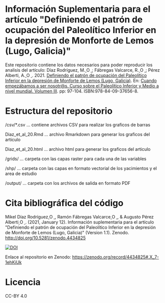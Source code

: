 # Información Suplementaria para el artículo "Definiendo el patrón de ocupación del Paleolítico Inferior en la depresión de Monforte de Lemos (Lugo, Galicia)"
Este repositorio contiene los datos necesarios para poder reproducir los analisis del artículo: Díaz Rodríguez, M.<a href="https://orcid.org/0000-0002-2703-1507">
<img alt="ORCID logo" src="https://info.orcid.org/wp-content/uploads/2019/11/orcid_16x16.png" width="14" height="14" /> </a>; Fábregas Valcarce, R.<a href="https://orcid.org/0000-0002-7940-6884">
<img alt="ORCID logo" src="https://info.orcid.org/wp-content/uploads/2019/11/orcid_16x16.png" width="14" height="14" />
</a>; Pérez Alberti, A.<a href="https://orcid.org/0000-0001-7428-4622">
<img alt="ORCID logo" src="https://info.orcid.org/wp-content/uploads/2019/11/orcid_16x16.png" width="14" height="14" />
</a>. 2021. [Definiendo el patrón de ocupación del Paleolítico Inferior en la depresión de Monforte de Lemos (Lugo, Galicia)](https://www.academia.edu/72426544/Definiendo_el_patr%C3%B3n_de_ocupaci%C3%B3n_del_Paleol%C3%ADtico_Inferior_en_la_Depresi%C3%B3n_de_Monforte_de_Lemos_Lugo_Galicia_). En: [Cuando empezábamos a ser nosotr@s. Curso sobre el Paleolítico Inferior y Medio a nivel mundial. Volumen III](https://www.academia.edu/71814085/Cuando_empez%C3%A1bamos_a_ser_nosotr_at_s_Vol_III_2020_PRESENTACI%C3%93N). pp: 97-104. ISBN:978-84-09-37656-8.
# Estructura del repositorio
/csv/*.csv ... contiene archivos CSV para realizar los graficos de barras

Diaz_et_al_20.Rmd ... archivo Rmarkdown para generar los graficos del articulo

Diaz_et_al_20.html ... archivo html para generar los graficos del articulo

/grids/ ... carpeta con las capas raster para cada una de las variables

/shp/ ... carpeta con las capas en formato vectorial de los yacimientos y el area de estudio

/output/ ... carpeta con los archivos de salida en formato PDF
# Cita bibliográfica del código
Mikel Díaz Rodríguez<a href="https://orcid.org/0000-0002-2703-1507">
<img alt="ORCID logo" src="https://info.orcid.org/wp-content/uploads/2019/11/orcid_16x16.png" width="14" height="14" />
</a>, Ramón Fábregas Valcarce<a href="https://orcid.org/0000-0002-7940-6884">
<img alt="ORCID logo" src="https://info.orcid.org/wp-content/uploads/2019/11/orcid_16x16.png" width="14" height="14" />
</a>, & Augusto Pérez Alberti<a href="https://orcid.org/0000-0001-7428-4622">
<img alt="ORCID logo" src="https://info.orcid.org/wp-content/uploads/2019/11/orcid_16x16.png" width="14" height="14" />
</a>. (2021, January 12). Información suplementaria para el artículo "Definiendo el patrón de ocupación del Paleolítico Inferior en la depresión de Monforte de Lemos (Lugo, Galicia)" (Version 1.1). Zenodo. http://doi.org/10.5281/zenodo.4434825

[![DOI](https://zenodo.org/badge/DOI/10.5281/zenodo.4434825.svg)](https://doi.org/10.5281/zenodo.4434825)

Enlace al repositorio en Zenodo: https://zenodo.org/record/4434825#.X_7-1ehKiUk
# Licencia
CC-BY 4.0

